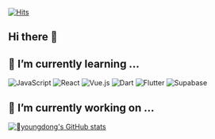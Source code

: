 [![Hits](https://hits.seeyoufarm.com/api/count/incr/badge.svg?url=https%3A%2F%2Fgithub.com%2Fchoyd93%2Fhit-counter&count_bg=%2379C83D&title_bg=%23555555&icon=&icon_color=%23E7E7E7&title=hits&edge_flat=false)](https://hits.seeyoufarm.com)

## Hi there 👋

<!--
**choyd93/choyd93** is a ✨ _special_ ✨ repository because its `README.md` (this file) appears on your GitHub profile.

Here are some ideas to get you started:

- 🔭 I’m currently working on ...
- 🌱 I’m currently learning ...
- 👯 I’m looking to collaborate on ...
- 🤔 I’m looking for help with ...
- 💬 Ask me about ...
- 📫 How to reach me: ...
- 😄 Pronouns: ...
- ⚡ Fun fact: ...
-->

## 🌱 I’m currently learning ...
![JavaScript](https://img.shields.io/badge/JavaScript-F7DF1E?style=flat&logo=javascript&logoColor=black)
![React](https://img.shields.io/badge/React-61DAFB?style=flat&logo=react&logoColor=black)
![Vue.js](https://img.shields.io/badge/Vue.js-4FC08D?style=flat&logo=vue.js&logoColor=white)
![Dart](https://img.shields.io/badge/Dart-0175C2?style=flat&logo=dart&logoColor=white)
![Flutter](https://img.shields.io/badge/Flutter-02569B?style=flat&logo=flutter&logoColor=white)
![Supabase](https://img.shields.io/badge/Supabase-3ECF8E?style=flat&logo=supabase&logoColor=white)
<!--![PostgreSQL](https://img.shields.io/badge/PostgreSQL-336791?style=flat&logo=postgresql&logoColor=white) -->


## 🔭 I’m currently working on ...
[![youngdong's GitHub stats](https://github-readme-stats.vercel.app/api?username=choyd93&show_icons=true&theme=dark&include_all_commits=true&hide=contribs,stars)](https://github.com/choyd93/github-readme-stats)


<!--## 📚 Top Languages 📚
![Top Langs](https://github-readme-stats.vercel.app/api/top-langs/?username=choyd93&layout=compact&theme=radical&count_private=true) -->

<!-- ### Activity Stats ⏰
![My Activity Stats](https://github-profile-summary-cards.vercel.app/api/cards/productive-time?username=choyd93&theme=solarized_dark) -->



